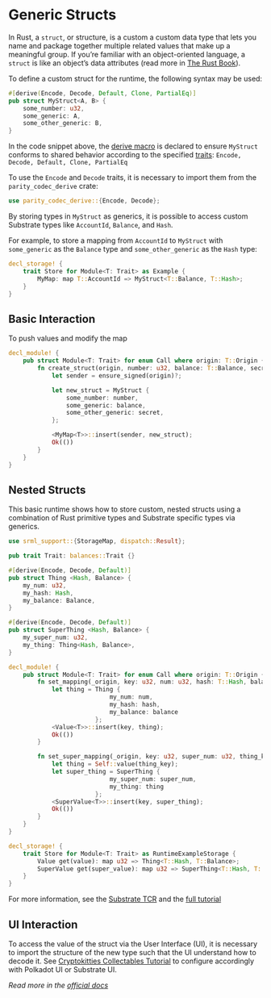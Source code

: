 # Generic Structs

In Rust, a `struct`, or structure, is a custom a custom data type that lets you name and package together multiple related values that make up a meaningful group. If you’re familiar with an object-oriented language, a `struct` is like an object’s data attributes (read more in [The Rust Book](https://doc.rust-lang.org/book/ch05-01-defining-structs.html)).

To define a custom struct for the runtime, the following syntax may be used:

```rust
#[derive(Encode, Decode, Default, Clone, PartialEq)]
pub struct MyStruct<A, B> {
    some_number: u32,
    some_generic: A,
    some_other_generic: B,
}
```

In the code snippet above, the [derive macro](https://doc.rust-lang.org/rust-by-example/trait/derive.html) is declared to ensure `MyStruct` conforms to shared behavior according to the specified [traits](https://doc.rust-lang.org/book/ch10-02-traits.html): `Encode, Decode, Default, Clone, PartialEq`

To use the `Encode` and `Decode` traits, it is necessary to import them from the `parity_codec_derive` crate:

```rust
use parity_codec_derive::{Encode, Decode};
```

By storing types in `MyStruct` as generics, it is possible to access custom Substrate types like `AccountId`, `Balance`, and `Hash`. 

For example, to store a mapping from `AccountId` to `MyStruct` with `some_generic` as the `Balance` type and `some_other_generic` as the `Hash` type:

```rust
decl_storage! {
    trait Store for Module<T: Trait> as Example {
        MyMap: map T::AccountId => MyStruct<T::Balance, T::Hash>;
    }
}
```

## Basic Interaction

To push values and modify the map

```rust
decl_module! {
    pub struct Module<T: Trait> for enum Call where origin: T::Origin {
        fn create_struct(origin, number: u32, balance: T::Balance, secret: T::Hash) -> Result {
            let sender = ensure_signed(origin)?;

            let new_struct = MyStruct {
                some_number: number,
                some_generic: balance,
                some_other_generic: secret,
            };

            <MyMap<T>>::insert(sender, new_struct);
            Ok(())
        }
    }
}
```

## Nested Structs

This basic runtime shows how to store custom, nested structs using a combination of Rust primitive types and Substrate specific types via generics.

```rust
use srml_support::{StorageMap, dispatch::Result};

pub trait Trait: balances::Trait {}

#[derive(Encode, Decode, Default)]
pub struct Thing <Hash, Balance> {
    my_num: u32,
    my_hash: Hash,
    my_balance: Balance,
}

#[derive(Encode, Decode, Default)]
pub struct SuperThing <Hash, Balance> {
    my_super_num: u32,
    my_thing: Thing<Hash, Balance>,
}

decl_module! {
    pub struct Module<T: Trait> for enum Call where origin: T::Origin {
        fn set_mapping(_origin, key: u32, num: u32, hash: T::Hash, balance: T::Balance) -> Result {
            let thing = Thing { 
                            my_num: num, 
                            my_hash: hash, 
                            my_balance: balance
                        };
            <Value<T>>::insert(key, thing);
            Ok(())
        }

        fn set_super_mapping(_origin, key: u32, super_num: u32, thing_key: u32) -> Result {
            let thing = Self::value(thing_key);
            let super_thing = SuperThing { 
                            my_super_num: super_num, 
                            my_thing: thing
                        };
            <SuperValue<T>>::insert(key, super_thing);
            Ok(())
        }
    }
}

decl_storage! {
    trait Store for Module<T: Trait> as RuntimeExampleStorage {
        Value get(value): map u32 => Thing<T::Hash, T::Balance>;
        SuperValue get(super_value): map u32 => SuperThing<T::Hash, T::Balance>;
    }
}
```

For more information, see the [Substrate TCR](https://github.com/parity-samples/substrate-tcr/blob/master/runtime/src/tcr.rs) and the [full tutorial](https://docs.substrate.dev/docs/building-a-token-curated-registry-dappchain-using-substrate)

## UI Interaction

To access the value of the struct via the User Interface (UI), it is necessary to import the structure of the new type such that the UI understand how to decode it. See [Cryptokitties Collectables Tutorial](https://shawntabrizi.github.io/substrate-collectables-workshop/#/1/viewing-a-structure) to configure accordingly with Polkadot UI or Substrate UI.

*Read more in the [official docs](https://docs.substrate.dev/docs/substrate-runtime-recipes#section-polkadot-ui)*